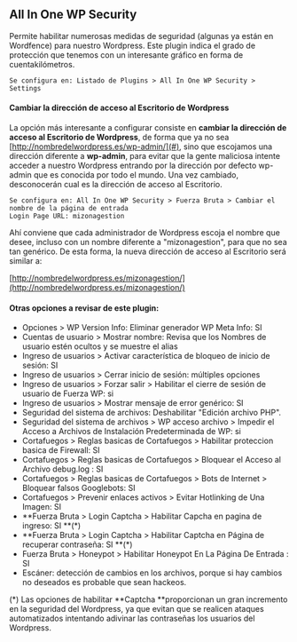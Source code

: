 ## All In One WP Security

Permite habilitar numerosas medidas de seguridad \(algunas ya están en Wordfence\) para nuestro Wordpress. Este plugin indica el grado de protección que tenemos con un interesante gráfico en forma de cuentakilómetros.

```
Se configura en: Listado de Plugins > All In One WP Security > Settings
```

#### C**ambiar la dirección de acceso al Escritorio de Wordpress**

La opción más interesante a configurar consiste en **cambiar la dirección de acceso al Escritorio de Wordpress**, de forma que ya no sea [http://nombredelwordpress.es/wp-admin/](#), sino que escojamos una dirección diferente a **wp-admin**, para evitar que la gente maliciosa intente acceder a nuestro Wordpress entrando por la dirección por defecto wp-admin que es conocida por todo el mundo. Una vez cambiado, desconocerán cual es la dirección de acceso al Escritorio.

```
Se configura en: All In One WP Security > Fuerza Bruta > Cambiar el nombre de la página de entrada
Login Page URL: mizonagestion
```

Ahí conviene que cada administrador de Wordpress escoja el nombre que desee, incluso con un nombre diferente a "mizonagestion", para que no sea tan genérico. De esta forma, la nueva dirección de acceso al Escritorio será similar a:

[http://nombredelwordpress.es/mizonagestion/](http://nombredelwordpress.es/mizonagestion/)

#### Otras opciones a revisar de este plugin:

* Opciones &gt; WP Version Info: Eliminar generador WP Meta Info: SI
* Cuentas de usuario &gt; Mostrar nombre: Revisa que los Nombres de usuario estén ocultos y se muestre el alias
* Ingreso de usuarios &gt; Activar característica de bloqueo de inicio de sesión: SI
* Ingreso de usuarios &gt; Cerrar inicio de sesión: múltiples opciones
* Ingreso de usuarios &gt; Forzar salir &gt; Habilitar el cierre de sesión de usuario de Fuerza WP: si
* Ingreso de usuarios &gt; Mostrar mensaje de error genérico: SI
* Seguridad del sistema de archivos: Deshabilitar "Edición archivo PHP".
* Seguridad del sistema de archivos &gt; WP acceso archivo &gt; Impedir el Acceso a Archivos de Instalación Predeterminada de WP: si
* Cortafuegos &gt; Reglas basicas de Cortafuegos &gt; Habilitar proteccion basica de Firewall: SI
* Cortafuegos &gt; Reglas basicas de Cortafuegos &gt; Bloquear el Acceso al Archivo debug.log : SI
* Cortafuegos &gt; Reglas basicas de Cortafuegos &gt; Bots  de Internet &gt; Bloquear falsos Googlebots: SI
* Cortafuegos &gt; Prevenir enlaces activos &gt; Evitar Hotlinking de Una Imagen: SI
* **Fuerza Bruta &gt; Login Captcha &gt; Habilitar Capcha en pagina de ingreso: SI **\(\*\)
* **Fuerza Bruta &gt; Login Captcha &gt; Habilitar Captcha en Página de recuperar contraseña: SI **\(\*\)
* Fuerza Bruta &gt; Honeypot &gt; Habilitar Honeypot En La Página De Entrada : SI
* Escáner: detección de cambios en los archivos, porque si hay cambios no deseados es probable que sean hackeos.

\(\*\) Las opciones de habilitar **Captcha **proporcionan un gran incremento en la seguridad del Wordpress, ya que evitan que se realicen ataques automatizados intentando adivinar las contraseñas los usuarios del Wordpress.

